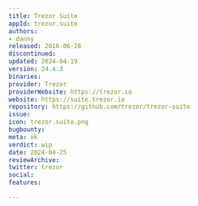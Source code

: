```yaml
---
title: Trezor Suite
appId: trezor.suite
authors:
- danny
released: 2016-06-28
discontinued: 
updated: 2024-04-19
version: 24.4.3
binaries: 
provider: Trezor
providerWebsite: https://trezor.io
website: https://suite.trezor.io
repository: https://github.com/trezor/trezor-suite
issue: 
icon: trezor.suite.png
bugbounty: 
meta: ok
verdict: wip
date: 2024-04-25
reviewArchive: 
twitter: trezor
social: 
features: 

---
```


